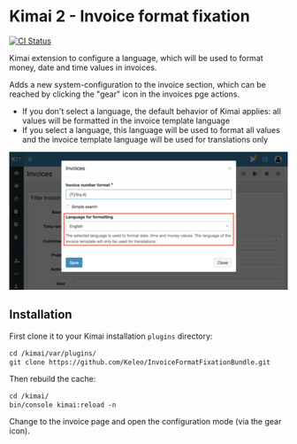 
# Kimai 2 - Invoice format fixation

[![CI Status](https://github.com/Keleo/InvoiceFormatFixationBundle/workflows/CI/badge.svg)](https://github.com/Keleo/InvoiceFormatFixationBundle/actions)

Kimai extension to configure a language, which will be used to format money, date and time values in invoices.

Adds a new system-configuration to the invoice section, which can be reached by clicking the "gear" icon in the invoices pge actions.

- If you don't select a language, the default behavior of Kimai applies: all values will be formatted in the invoice template language
- If you select a language, this language will be used to format all values and the invoice template language will be used for translations only   

![Screenshot](screenshot.png)


## Installation

First clone it to your Kimai installation `plugins` directory:
```
cd /kimai/var/plugins/
git clone https://github.com/Keleo/InvoiceFormatFixationBundle.git
```

Then rebuild the cache: 
```
cd /kimai/
bin/console kimai:reload -n
```

Change to the invoice page and open the configuration mode (via the gear icon). 
